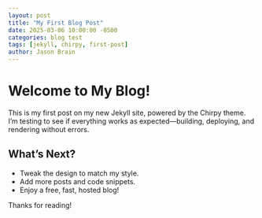 ```yaml
---
layout: post
title: "My First Blog Post"
date: 2025-03-06 10:00:00 -0500
categories: blog test
tags: [jekyll, chirpy, first-post]
author: Jason Brain
---
```


# Welcome to My Blog!

This is my first post on my new Jekyll site, powered by the Chirpy theme. I’m testing to see if everything works as expected—building, deploying, and rendering without errors.

## What’s Next?
- Tweak the design to match my style.
- Add more posts and code snippets.
- Enjoy a free, fast, hosted blog!

Thanks for reading!
